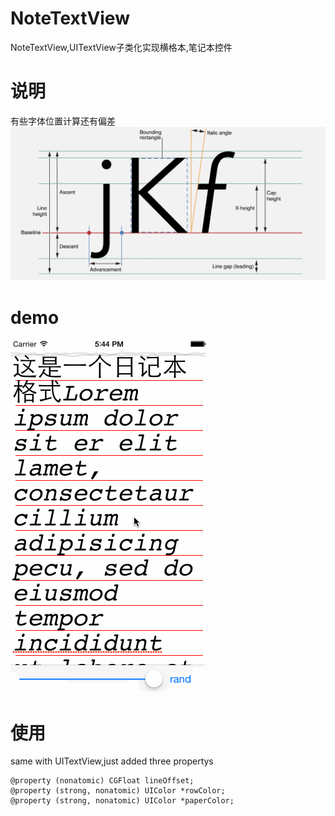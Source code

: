 # NoteTextView
NoteTextView,UITextView子类化实现横格本,笔记本控件

# 说明 
有些字体位置计算还有偏差
![image](https://raw.githubusercontent.com/shaojiankui/NoteTextView/master/font.png)

# demo
![](https://raw.githubusercontent.com/shaojiankui/NoteTextView/master/demo.gif)

# 使用
same with UITextView,just added three propertys
	
	@property (nonatomic) CGFloat lineOffset;
	@property (strong, nonatomic) UIColor *rowColor;
	@property (strong, nonatomic) UIColor *paperColor;
